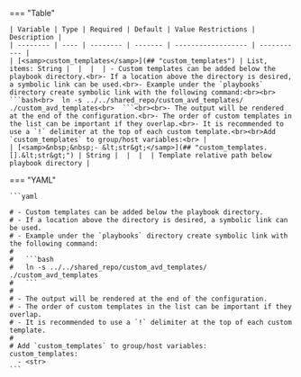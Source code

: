 <!--
  ~ Copyright (c) 2023 Arista Networks, Inc.
  ~ Use of this source code is governed by the Apache License 2.0
  ~ that can be found in the LICENSE file.
  -->
=== "Table"

    | Variable | Type | Required | Default | Value Restrictions | Description |
    | -------- | ---- | -------- | ------- | ------------------ | ----------- |
    | [<samp>custom_templates</samp>](## "custom_templates") | List, items: String |  |  |  | - Custom templates can be added below the playbook directory.<br>- If a location above the directory is desired, a symbolic link can be used.<br>- Example under the `playbooks` directory create symbolic link with the following command:<br><br>  ```bash<br>  ln -s ../../shared_repo/custom_avd_templates/ ./custom_avd_templates<br>  ```<br><br>- The output will be rendered at the end of the configuration.<br>- The order of custom templates in the list can be important if they overlap.<br>- It is recommended to use a `!` delimiter at the top of each custom template.<br><br>Add `custom_templates` to group/host variables:<br> |
    | [<samp>&nbsp;&nbsp;- &lt;str&gt;</samp>](## "custom_templates.[].&lt;str&gt;") | String |  |  |  | Template relative path below playbook directory |

=== "YAML"

    ```yaml

    # - Custom templates can be added below the playbook directory.
    # - If a location above the directory is desired, a symbolic link can be used.
    # - Example under the `playbooks` directory create symbolic link with the following command:
    #
    #   ```bash
    #   ln -s ../../shared_repo/custom_avd_templates/ ./custom_avd_templates
    #   ```
    #
    # - The output will be rendered at the end of the configuration.
    # - The order of custom templates in the list can be important if they overlap.
    # - It is recommended to use a `!` delimiter at the top of each custom template.
    #
    # Add `custom_templates` to group/host variables:
    custom_templates:
      - <str>
    ```
